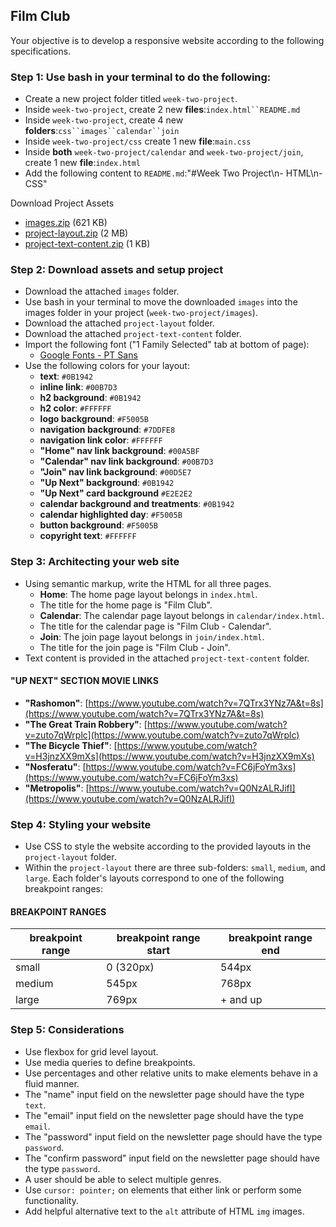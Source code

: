 ## Film Club

Your objective is to develop a responsive website according to the following specifications.

### Step 1: Use bash in your terminal to do the following:

- Create a new project folder titled `week-two-project`.
- Inside `week-two-project`, create 2 new **files**:`index.html``README.md`
- Inside `week-two-project`, create 4 new **folders**:`css``images``calendar``join`
- Inside `week-two-project/css` create 1 new **file**:`main.css`
- Inside **both** `week-two-project/calendar` and `week-two-project/join`, create 1 new **file**:`index.html`
- Add the following content to `README.md`:"#Week Two Project\n- HTML\n- CSS"

Download Project Assets

- [images.zip](https://tiy-learn-content.s3.amazonaws.com/998ab381-images.zip) (621 KB)
- [project-layout.zip](https://tiy-learn-content.s3.amazonaws.com/5c224e1f-project-layout.zip) (2 MB)
- [project-text-content.zip](https://tiy-learn-content.s3.amazonaws.com/720a5884-project-text-content.zip) (1 KB)

### Step 2: Download assets and setup project

- Download the attached `images` folder.
- Use bash in your terminal to move the downloaded `images` into the images folder in your project (`week-two-project/images`).
- Download the attached `project-layout` folder.
- Download the attached `project-text-content` folder.
- Import the following font ("1 Family Selected" tab at bottom of page):
  - [Google Fonts - PT Sans](https://fonts.google.com/?selection.family=PT+Sans:400,700)
- Use the following colors for your layout:
  - **text**: `#0B1942`
  - **inline link**: `#00B7D3`
  - **h2 background**: `#0B1942`
  - **h2 color**: `#FFFFFF`
  - **logo background**: `#F5005B`
  - **navigation background**: `#7DDFE8`
  - **navigation link color**: `#FFFFFF`
  - **"Home" nav link background**: `#00A5BF`
  - **"Calendar" nav link background**: `#00B7D3`
  - **"Join" nav link background**: `#00D5E7`
  - **"Up Next" background**: `#0B1942`
  - **"Up Next" card background** `#E2E2E2`
  - **calendar background and treatments**: `#0B1942`
  - **calendar highlighted day**: `#F5005B`
  - **button background**: `#F5005B`
  - **copyright text**: `#FFFFFF`

### Step 3: Architecting your web site

- Using semantic markup, write the HTML for all three pages.
  - **Home**: The home page layout belongs in `index.html`.
  - The title for the home page is "Film Club".
  - **Calendar**: The calendar page layout belongs in `calendar/index.html`.
  - The title for the calendar page is "Film Club - Calendar".
  - **Join**: The join page layout belongs in `join/index.html`.
  - The title for the join page is "Film Club - Join".
- Text content is provided in the attached `project-text-content` folder.

#### "UP NEXT" SECTION MOVIE LINKS

- **"Rashomon"**: [https://www.youtube.com/watch?v=7QTrx3YNz7A&t=8s](https://www.youtube.com/watch?v=7QTrx3YNz7A&t=8s)
- **"The Great Train Robbery"**: [https://www.youtube.com/watch?v=zuto7qWrplc](https://www.youtube.com/watch?v=zuto7qWrplc)
- **"The Bicycle Thief"**: [https://www.youtube.com/watch?v=H3jnzXX9mXs](https://www.youtube.com/watch?v=H3jnzXX9mXs)
- **"Nosferatu"**: [https://www.youtube.com/watch?v=FC6jFoYm3xs](https://www.youtube.com/watch?v=FC6jFoYm3xs)
- **"Metropolis"**: [https://www.youtube.com/watch?v=Q0NzALRJifI](https://www.youtube.com/watch?v=Q0NzALRJifI)

### Step 4: Styling your website

- Use CSS to style the website according to the provided layouts in the `project-layout` folder.
- Within the `project-layout` there are three sub-folders: `small`, `medium`, and `large`. Each folder's layouts correspond to one of the following breakpoint ranges:

#### BREAKPOINT RANGES

| breakpoint range | breakpoint range start | breakpoint range end |
| ---------------- | ---------------------- | -------------------- |
| small            | 0 (320px)              | 544px                |
| medium           | 545px                  | 768px                |
| large            | 769px                  | + and up             |

### Step 5: Considerations

- Use flexbox for grid level layout.
- Use media queries to define breakpoints.
- Use percentages and other relative units to make elements behave in a fluid manner.
- The "name" input field on the newsletter page should have the type `text`.
- The "email" input field on the newsletter page should have the type `email`.
- The "password" input field on the newsletter page should have the type `password`.
- The "confirm password" input field on the newsletter page should have the type `password`.
- A user should be able to select multiple genres.
- Use `cursor: pointer;` on elements that either link or perform some functionality.
- Add helpful alternative text to the `alt` attribute of HTML `img` images.
